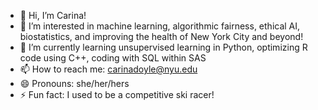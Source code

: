 - 👋 Hi, I’m Carina!
- 👀 I’m interested in machine learning, algorithmic fairness, ethical AI, biostatistics, and improving the health of New York City and beyond!
- 🌱 I’m currently learning unsupervised learning in Python, optimizing R code using C++, coding with SQL within SAS
- 📫 How to reach me: carinadoyle@nyu.edu
- 😄 Pronouns: she/her/hers
- ⚡ Fun fact: I used to be a competitive ski racer!

<!---
carinadoyle/carinadoyle is a ✨ special ✨ repository because its `README.md` (this file) appears on your GitHub profile.
You can click the Preview link to take a look at your changes.
--->

